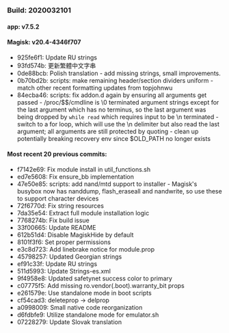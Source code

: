 ### Build: 2020032101
#### app: v7.5.2
#### Magisk: v20.4-4346f707

- 925fe6f1: Update RU strings
- 93fd574b: 更新繁體中文字串
- 0de88bcb: Polish translation - add missing strings, small improvements.
- 0b70bd2b: scripts: make remaining header/section dividers uniform - match other recent formatting updates from topjohnwu
- 84ecba46: scripts: fix addon.d again by ensuring all arguments get passed - /proc/$$/cmdline is \0 terminated argument strings except for the last argument which has no terminus, so the last argument was being dropped by `while read` which requires input to be \n terminated - switch to a for loop, which will use the \n delimiter but also read the last argument; all arguments are still protected by quoting - clean up potentially breaking recovery env since $OLD_PATH no longer exists

#### Most recent 20 previous commits:

- f7142e69: Fix module install in util_functions.sh
- ed7e5608: Fix ensure_bb implementation
- 47e50e85: scripts: add nand/mtd support to installer - Magisk's busybox now has nanddump, flash_eraseall and nandwrite, so use these to support character devices
- 72f6770d: Fix string resources
- 7da35e54: Extract full module installation logic
- 7768274b: Fix build issue
- 33f00665: Update README
- 612b51d4: Disable MagiskHide by default
- 8101f3f6: Set proper permissions
- e3c8d723: Add linebrake notice for module.prop
- 45798257: Updated Georgian strings
- ef91c33f: Update RU strings
- 511d5993: Update Strings-es.xml
- 9f4958e8: Updated safetynet success color to primary
- c07775f5: Add missing ro.vendor(.boot).warranty_bit props
- e261579e: Use standalone mode in boot scripts
- cf54cad3: deleteprop -> delprop
- a0998009: Small native code reorganization
- d6fdbfe9: Utilize standalone mode for emulator.sh
- 07228279: Update Slovak translation
